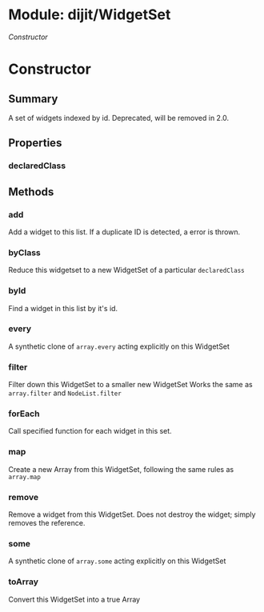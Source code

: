 # Module: dijit/WidgetSet

*Constructor*

# Constructor

## Summary

A set of widgets indexed by id.
Deprecated, will be removed in 2.0.

## Properties

### declaredClass


## Methods

### add
Add a widget to this list. If a duplicate ID is detected, a error is thrown.


### byClass
Reduce this widgetset to a new WidgetSet of a particular `declaredClass`


### byId
Find a widget in this list by it's id.

### every
A synthetic clone of `array.every` acting explicitly on this WidgetSet


### filter
Filter down this WidgetSet to a smaller new WidgetSet
Works the same as `array.filter` and `NodeList.filter`


### forEach
Call specified function for each widget in this set.


### map
Create a new Array from this WidgetSet, following the same rules as `array.map`

### remove
Remove a widget from this WidgetSet. Does not destroy the widget; simply
removes the reference.

### some
A synthetic clone of `array.some` acting explicitly on this WidgetSet


### toArray
Convert this WidgetSet into a true Array


